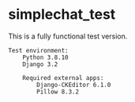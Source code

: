 # simplechat_test

This is a fully functional test version.

    Test environment:
        Python 3.8.10
        Django 3.2

        Required external apps:
            Django-CKEditor 6.1.0
            Pillow 8.3.2